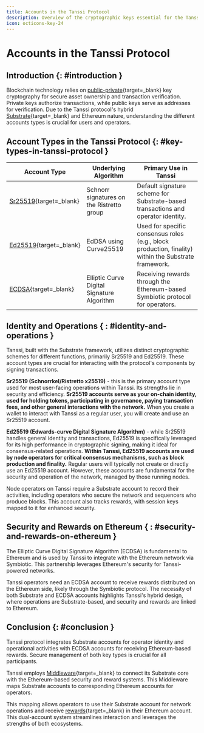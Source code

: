 ```yaml
---
title: Accounts in the Tanssi Protocol
description: Overview of the cryptographic keys essential for the Tanssi protocol, detailing the account types used and their general functions.
icon: octicons-key-24
---
```


# Accounts in the Tanssi Protocol

## Introduction {: #introduction }

Blockchain technology relies on [public-private](https://en.wikipedia.org/wiki/Public-key_cryptography){target=\_blank} key cryptography for secure asset ownership and transaction verification. Private keys authorize transactions, while public keys serve as addresses for verification. Due to the Tanssi protocol's hybrid [Substrate](https://docs.polkadot.com/develop/parachains/intro-polkadot-sdk){target=\_blank} and Ethereum nature, understanding the different accounts types is crucial for users and operators.

## Account Types in the Tanssi Protocol {: #key-types-in-tanssi-protocol }

| **Account Type** | **Underlying Algorithm** | **Primary Use in Tanssi** |
| --- | --- | --- |
| [Sr25519](https://wiki.polkadot.network/learn/learn-cryptography/){target=_blank} | Schnorr signatures on the Ristretto group | Default signature scheme for Substrate-based transactions and operator identity. |
| [Ed25519](https://wiki.polkadot.network/learn/learn-cryptography/){target=_blank} | EdDSA using Curve25519 | Used for specific consensus roles (e.g., block production, finality) within the Substrate framework. |
| [ECDSA](https://en.wikipedia.org/wiki/Elliptic_Curve_Digital_Signature_Algorithm){target=_blank} | Elliptic Curve Digital Signature Algorithm | Receiving rewards through the Ethereum-based Symbiotic protocol for operators. |

## Identity and Operations { : #identity-and-operations }

Tanssi, built with the Substrate framework, utilizes distinct cryptographic schemes for different functions, primarily Sr25519 and Ed25519. These account types are crucial for interacting with the protocol's components by signing transactions.

**Sr25519 (Schnorrkel/Ristretto x25519)** - this is the primary account type used for most user-facing operations within Tanssi. Its strengths lie in security and efficiency. **Sr25519 accounts serve as your on-chain identity, used for holding tokens, participating in governance, paying transaction fees, and other general interactions with the network.** When you create a wallet to interact with Tanssi as a regular user, you will create and use an Sr25519 account.

**Ed25519 (Edwards-curve Digital Signature Algorithm)** - while Sr25519 handles general identity and transactions, Ed25519 is specifically leveraged for its high performance in cryptographic signing, making it ideal for consensus-related operations. **Within Tanssi, Ed25519 accounts are used by node operators for critical consensus mechanisms, such as block production and finality.** Regular users will typically not create or directly use an Ed25519 account. However, these accounts are fundamental for the security and operation of the network, managed by those running nodes.

Node operators on Tanssi require a Substrate account to record their activities, including operators who secure the network and sequencers who produce blocks. This account also tracks rewards, with session keys mapped to it for enhanced security.

## Security and Rewards on Ethereum { : #security-and-rewards-on-ethereum }

The Elliptic Curve Digital Signature Algorithm (ECDSA) is fundamental to Ethereum and is used by Tanssi to integrate with the Ethereum network via Symbiotic. This partnership leverages Ethereum's security for Tanssi-powered networks.

Tanssi operators need an ECDSA account to receive rewards distributed on the Ethereum side, likely through the Symbiotic protocol. The necessity of both Substrate and ECDSA accounts highlights Tanssi's hybrid design, where operations are Substrate-based, and security and rewards are linked to Ethereum.

## Conclusion {: #conclusion }

Tanssi protocol integrates Substrate accounts for operator identity and operational activities with ECDSA accounts for receiving Ethereum-based rewards. Secure management of both key types is crucial for all participants.

Tanssi employs [Middleware](https://docs.tanssi.network/learn/tanssi/external-security-providers/symbiotic/#tanssi-ethereum-communication){target=\_blank} to connect its Substrate core with the Ethereum-based security and reward systems. This Middleware maps Substrate accounts to corresponding Ethereum accounts for operators.

This mapping allows operators to use their Substrate account for network operations and receive [rewards](https://docs.tanssi.network/learn/tanssi/external-security-providers/symbiotic/#rewards){target=\_blank} in their Ethereum account. This dual-account system streamlines interaction and leverages the strengths of both ecosystems.
